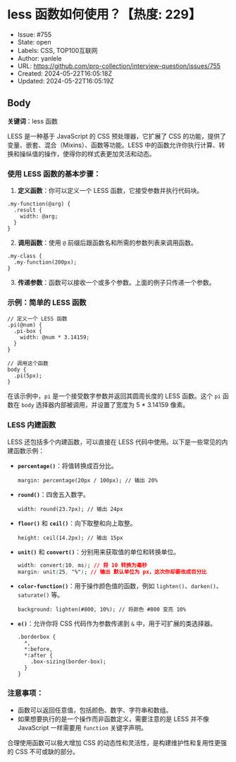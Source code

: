 # less 函数如何使用？【热度: 229】

- Issue: #755
- State: open
- Labels: CSS, TOP100互联网
- Author: yanlele
- URL: https://github.com/pro-collection/interview-question/issues/755
- Created: 2024-05-22T16:05:18Z
- Updated: 2024-05-22T16:05:19Z

## Body

**关键词**：less 函数

LESS 是一种基于 JavaScript 的 CSS 预处理器，它扩展了 CSS 的功能，提供了变量、嵌套、混合（Mixins）、函数等功能。LESS 中的函数允许你执行计算、转换和操纵值的操作，使得你的样式表更加灵活和动态。

### 使用 LESS 函数的基本步骤：

1. **定义函数**：你可以定义一个 LESS 函数，它接受参数并执行代码块。

```less
.my-function(@arg) {
  .result {
    width: @arg;
  }
}
```

2. **调用函数**：使用 `@` 前缀后跟函数名和所需的参数列表来调用函数。

```less
.my-class {
  .my-function(200px);
}
```

3. **传递参数**：函数可以接收一个或多个参数。上面的例子只传递一个参数。

### 示例：简单的 LESS 函数

```less
// 定义一个 LESS 函数
.pi(@num) {
  .pi-box {
    width: @num * 3.14159;
  }
}

// 调用这个函数
body {
  .pi(5px);
}
```

在该示例中，`pi` 是一个接受数字参数并返回其圆周长度的 LESS 函数。这个 `pi` 函数在 `body` 选择器内部被调用，并设置了宽度为 5 \* 3.14159 像素。

### LESS 内建函数

LESS 还包括多个内建函数，可以直接在 LESS 代码中使用。以下是一些常见的内建函数示例：

- **`percentage()`**：将值转换成百分比。
  ```less
  margin: percentage(20px / 100px); // 输出 20%
  ```
- **`round()`**：四舍五入数字。
  ```less
  width: round(23.7px); // 输出 24px
  ```
- **`floor()`** 和 **`ceil()`**：向下取整和向上取整。

  ```less
  height: ceil(14.2px); // 输出 15px
  ```

- **`unit()`** 和 **`convert()`**：分别用来获取值的单位和转换单位。

  ```css
  width: convert(10, ms); // 将 10 转换为毫秒
  margin: unit(25, "%"); // 输出 默认单位为 px，这次你却要改成百分比
  ```

- **`color-function()`**：用于操作颜色值的函数，例如 `lighten()`、`darken()`、`saturate()` 等。

  ```less
  background: lighten(#800, 10%); // 将颜色 #800 变亮 10%
  ```

- **`e()`**：允许你将 CSS 代码作为参数传递到 `&` 中，用于可扩展的类选择器。
  ```less
  .borderbox {
    *,
    *:before,
    *:after {
      .box-sizing(border-box);
    }
  }
  ```

### 注意事项：

- 函数可以返回任意值，包括颜色、数字、字符串和数组。
- 如果想要执行的是一个操作而非函数定义，需要注意的是 LESS 并不像 JavaScript 一样需要用 `function` 关键字声明。

合理使用函数可以极大增加 CSS 的动态性和灵活性，是构建维护性和复用性更强的 CSS 不可或缺的部分。

